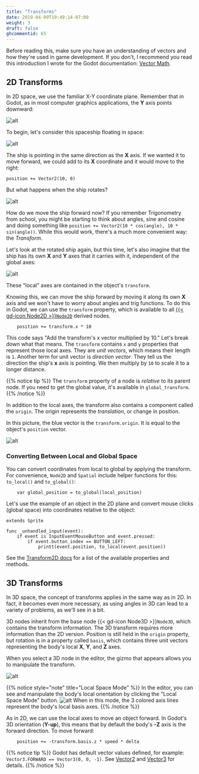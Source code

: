 ```yaml
---
title: "Transforms"
date: 2019-04-09T19:49:14-07:00
weight: 3
draft: false
ghcommentid: 65
---
```


Before reading this, make sure you have an understanding of vectors and how they're used in game development. If you don't, I recommend you read this introduction I wrote for the Godot documentation:
[Vector Math](https://docs.godotengine.org/en/latest/tutorials/math/vector_math.html).

## 2D Transforms

In 2D space, we use the familiar X-Y coordinate plane. Remember that in Godot, as in most computer graphics applications, the **Y** axis points downward:

![alt](/godot_recipes/4.x/img/0_2d_coordinate_plane.png?width=250px)

To begin, let's consider this spaceship floating in space:

![alt](/godot_recipes/4.x/img/0_2d_rocket1.png?width=250px)

The ship is pointing in the same direction as the **X** axis. If we wanted it to move forward, we could add to its **X** coordinate and it would move to the right:

```gdscript
position += Vector2(10, 0)
```

But what happens when the ship rotates?

![alt](/godot_recipes/4.x/img/0_2d_rocket2.png?width=250px)

How do we move the ship forward now? If you remember Trigonometry from school, you might be starting to think about angles, sine and cosine and doing something like `position += Vector2(10 * cos(angle), 10 * sin(angle))`. While this would work, there's a much more convenient way: the _Transform_.

Let's look at the rotated ship again, but this time, let's also imagine that the ship has its own **X** and **Y** axes that it carries with it, independent of the global axes:

![alt](/godot_recipes/4.x/img/0_2d_rocket3.png?width=250px)

These "local" axes are contained in the object's `transform`.

Knowing this, we can move the ship forward by moving it along its own **X** axis and we won't have to worry about angles and trig functions. To do this in Godot, we can use the `transform` property, which is available to all [{{< gd-icon Node2D >}}`Node2D`]([https://link](https://docs.godotengine.org/en/latest/classes/class_node2d.html)) derived nodes.

```gdscript
    position += transform.x * 10
```

This code says "Add the transform's x vector multiplied by 10." Let's break down what that means. The `transform` contains `x` and `y` properties that represent those local axes. They are _unit vectors_, which means their length is `1`. Another term for unit vector is _direction vector_. They tell us the direction the ship's **x** axis is pointing. We then multiply by `10` to scale it to a longer distance.

{{% notice tip %}}
The `transform` property of a node is _relative_ to its parent node. If you need to get the global value, it's available in `global_transform`.
{{% /notice %}}

In addition to the local axes, the transform also contains a component called the `origin`. The origin represents the _translation_, or change in position.

In this picture, the blue vector is the `transform.origin`. It is equal to the object's `position` vector.

![alt](/godot_recipes/4.x/img/0_2d_rocket4.png?width=250px)

### Converting Between Local and Global Space

You can convert coordinates from local to global by applying the transform. For convenience, `Node2D` and `Spatial` include helper functions for this: `to_local()` and `to_global()`:

```gdscript
    var global_position = to_global(local_position)
```

Let's use the example of an object in the 2D plane and convert mouse clicks (global space) into coordinates relative to the object:

```gdscript
extends Sprite

func _unhandled_input(event):
    if event is InputEventMouseButton and event.pressed:
        if event.button_index == BUTTON_LEFT:
            printt(event.position, to_local(event.position))
```

See the [Transform2D docs](https://docs.godotengine.org/en/latest/classes/class_transform2d.html) for a list of the available properties and methods.

## 3D Transforms

In 3D space, the concept of transforms applies in the same way as in 2D. In fact, it becomes even more necessary, as using angles in 3D can lead to a variety of problems, as we'll see in a bit.

3D nodes inherit from the base node {{< gd-icon Node3D >}}`Node3D`, which contains the transform information. The 3D transform requires more information than the 2D version. Position is still held in the `origin` property, but rotation is in a property called `basis`, which contains three unit vectors representing the body's local **X**, **Y**, and **Z** axes.

When you select a 3D node in the editor, the gizmo that appears allows you to manipulate the transform.

![alt](/godot_recipes/4.x/img/3d_intro_gizmo.png)

{{% notice style="note" title="Local Space Mode" %}}
In the editor, you can see and manipulate the body's local orientation by clicking the "Local Space Mode" button.
![alt](/godot_recipes/4.x/img/3d_intro_local_space.png)
When in this mode, the 3 colored axis lines represent the body's local basis axes.
{{% /notice %}}

As in 2D, we can use the local axes to move an object forward. In Godot's 3D orientation (**Y-up**), this means that by default the body's **-Z** axis is the forward direction. To move forward:

```gdscript
    position += -transform.basis.z * speed * delta
```

{{% notice tip %}}
Godot has default vector values defined, for example: `Vector3.FORWARD == Vector3(0, 0, -1)`. See [Vector2](https://docs.godotengine.org/en/latest/classes/class_vector2.html) and [Vector3](https://docs.godotengine.org/en/latest/classes/class_vector3.html) for details.
{{% /notice %}}

